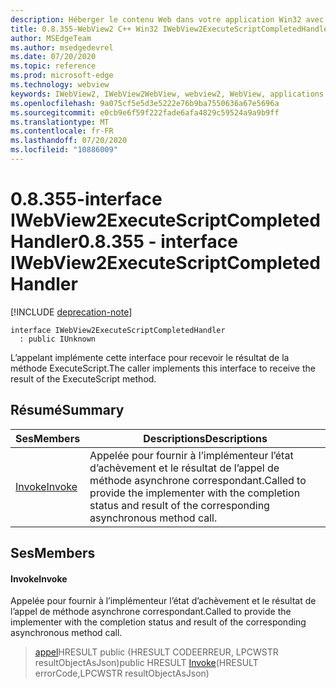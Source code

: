 ```yaml
---
description: Héberger le contenu Web dans votre application Win32 avec le contrôle Microsoft Edge WebView2
title: 0.8.355-WebView2 C++ Win32 IWebView2ExecuteScriptCompletedHandler
author: MSEdgeTeam
ms.author: msedgedevrel
ms.date: 07/20/2020
ms.topic: reference
ms.prod: microsoft-edge
ms.technology: webview
keywords: IWebView2, IWebView2WebView, webview2, WebView, applications Win32, Win32, Edge
ms.openlocfilehash: 9a075cf5e5d3e5222e76b9ba7550636a67e5696a
ms.sourcegitcommit: e0cb9e6f59f222fade6afa4829c59524a9a9b9ff
ms.translationtype: MT
ms.contentlocale: fr-FR
ms.lasthandoff: 07/20/2020
ms.locfileid: "10886009"
---
```

# <span data-ttu-id="44a06-104">0.8.355-interface IWebView2ExecuteScriptCompletedHandler</span><span class="sxs-lookup"><span data-stu-id="44a06-104">0.8.355 - interface IWebView2ExecuteScriptCompletedHandler</span></span> 

[!INCLUDE [deprecation-note](../../includes/deprecation-note.md)]

```
interface IWebView2ExecuteScriptCompletedHandler
  : public IUnknown
```

<span data-ttu-id="44a06-105">L’appelant implémente cette interface pour recevoir le résultat de la méthode ExecuteScript.</span><span class="sxs-lookup"><span data-stu-id="44a06-105">The caller implements this interface to receive the result of the ExecuteScript method.</span></span>

## <span data-ttu-id="44a06-106">Résumé</span><span class="sxs-lookup"><span data-stu-id="44a06-106">Summary</span></span>

 <span data-ttu-id="44a06-107">Ses</span><span class="sxs-lookup"><span data-stu-id="44a06-107">Members</span></span>                        | <span data-ttu-id="44a06-108">Descriptions</span><span class="sxs-lookup"><span data-stu-id="44a06-108">Descriptions</span></span>
--------------------------------|---------------------------------------------
[<span data-ttu-id="44a06-109">Invoke</span><span class="sxs-lookup"><span data-stu-id="44a06-109">Invoke</span></span>](#invoke) | <span data-ttu-id="44a06-110">Appelée pour fournir à l’implémenteur l’état d’achèvement et le résultat de l’appel de méthode asynchrone correspondant.</span><span class="sxs-lookup"><span data-stu-id="44a06-110">Called to provide the implementer with the completion status and result of the corresponding asynchronous method call.</span></span>

## <span data-ttu-id="44a06-111">Ses</span><span class="sxs-lookup"><span data-stu-id="44a06-111">Members</span></span>

#### <span data-ttu-id="44a06-112">Invoke</span><span class="sxs-lookup"><span data-stu-id="44a06-112">Invoke</span></span> 

<span data-ttu-id="44a06-113">Appelée pour fournir à l’implémenteur l’état d’achèvement et le résultat de l’appel de méthode asynchrone correspondant.</span><span class="sxs-lookup"><span data-stu-id="44a06-113">Called to provide the implementer with the completion status and result of the corresponding asynchronous method call.</span></span>

> <span data-ttu-id="44a06-114">[appel](#invoke)HRESULT public (HRESULT CODEERREUR, LPCWSTR resultObjectAsJson)</span><span class="sxs-lookup"><span data-stu-id="44a06-114">public HRESULT [Invoke](#invoke)(HRESULT errorCode,LPCWSTR resultObjectAsJson)</span></span>

